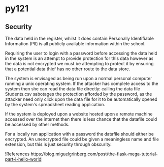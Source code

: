 # py121


## Security

The data held in the register, whilst it does contain 
Personally Identifiable Information (PII) is all publicly available 
information within the school. 

Requiring the user to login with a password before accessing the 
data held in the system is an attempt to provide protection for this 
data however as the data is not encrypted we must be attempting to 
protect it by ensuring that a potential data thief has no other route 
to the data store. 

The system is envisaged as being run upon a normal personal computer 
running a unix operating system. If the attacker has complete access 
to the system then she can read the data file directly: 
calling the data file Students.csv sabotages the protection afforded 
by the password, as the attacker need only click upon the data file for 
it to be automatically opened by the system's spreadsheet reading 
application.

If the system is deployed upon a website hosted upon a remote machine 
accessed over the internet then there is less chance that the datafile 
could be accessed by other methods. 

For a locally run application with a password the datafile should 
either be encrypted. An unencrypted file could be given a meaningless 
name and file extension, but this is just security through obscurity.

!References
https://blog.miguelgrinberg.com/post/the-flask-mega-tutorial-part-i-hello-world

